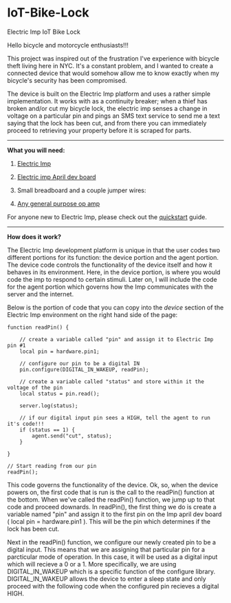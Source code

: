 # IoT-Bike-Lock
Electric Imp IoT Bike Lock

Hello bicycle and motorcycle enthusiasts!!!

This project was inspired out of the frustration I've experience with bicycle theft living here in NYC. It's a constant problem, and I wanted to create a connected device that would somehow allow me to know exactly when my bicycle's security has been compromised. 

The device is built on the Electric Imp platform and uses a rather simple implementation. It works with as a continuity breaker; when a thief has broken and/or cut my bicycle lock, the electric imp senses a change in voltage on a particular pin and pings an SMS text service to send me a text saying that the lock has been cut, and from there you can immediately proceed to retrieving your property before it is scraped for parts.

---------------------------------------------------------------------------------------------------------------------

**What you will need:** 

1) [Electric Imp](http://www.adafruit.com/products/1129)

2) [Electric imp April dev board](http://www.adafruit.com/products/1130?gclid=CLzq7sOB2MQCFZEdgQodVnUA9w)

3) Small breadboard and a couple jumper wires:

4) [Any general purpose op amp](http://www.digikey.com/product-detail/en/LF411CN%2FNOPB/LF411CN%2FNOPB-ND/8891)



For anyone new to Electric Imp, please check out the [quickstart](https://electricimp.com/docs/gettingstarted/quickstartguide/) guide.



---------------------------------------------------------------------------------------------------------------------

**How does it work?**

The Electric Imp development platform is unique in that the user codes two different portions for its function: the device portion and the agent portion. The device code controls the functionality of the device itself and how it behaves in its environment. Here, in the device portion, is where you would code the imp to respond to certain stimuli. Later on, I will include the code for the agent portion which governs how the Imp communicates with the server and the internet. 

Below is the portion of code that you can copy into the *device* section of the Electric Imp environment on the right hand side of the page:


```
function readPin() {
    
    // create a variable called "pin" and assign it to Electric Imp pin #1
    local pin = hardware.pin1;
    
    // configure our pin to be a digital IN 
    pin.configure(DIGITAL_IN_WAKEUP, readPin);
    
    // create a variable called "status" and store within it the voltage of the pin
    local status = pin.read();
    
    server.log(status);
    
    // if our digital input pin sees a HIGH, tell the agent to run it's code!!!
    if (status == 1) {
        agent.send("cut", status);
    }
    
}

// Start reading from our pin
readPin();

```

This code governs the functionality of the device. Ok, so, when the device powers on, the first code that is run is the call to the readPin() function at the bottom. When we've called the readPin() function, we jump up to that code and proceed downards. In readPin(), the first thing we do is create a variable named "pin" and assign it to the first pin on the Imp april dev board ( local pin = hardware.pin1 ). This will be the pin which determines if the lock has been cut. 

Next in the readPin() function, we configure our newly created pin to be a digital input. This means that we are assigning that particular pin for a parcticular mode of operation. In this case, it will be used as a digital input which will recieve a 0 or a 1. More specifically, we are using DIGITAL_IN_WAKEUP which is a specific function of the configure library. DIGITAL_IN_WAKEUP allows the device to enter a sleep state and only proceed with the following code when the configured pin recieves a digital HIGH. 






















